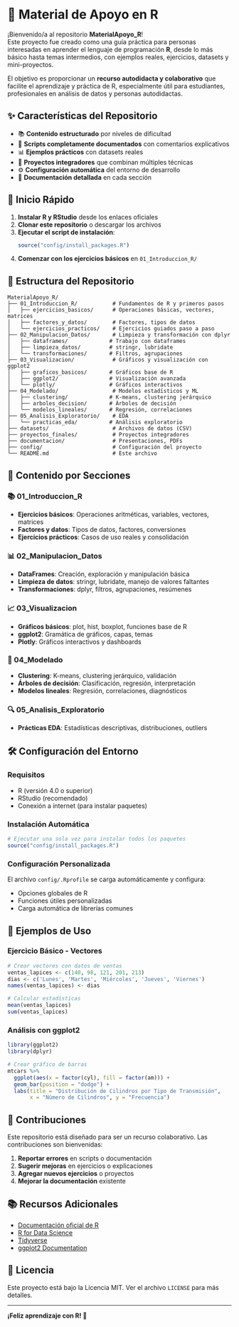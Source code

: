 # 📘 Material de Apoyo en R

¡Bienvenido/a al repositorio **MaterialApoyo_R**!  
Este proyecto fue creado como una guía práctica para personas interesadas en aprender el lenguaje de programación **R**, desde lo más básico hasta temas intermedios, con ejemplos reales, ejercicios, datasets y mini-proyectos.

El objetivo es proporcionar un **recurso autodidacta y colaborativo** que facilite el aprendizaje y práctica de R, especialmente útil para estudiantes, profesionales en análisis de datos y personas autodidactas.

## ✨ Características del Repositorio

- 📚 **Contenido estructurado** por niveles de dificultad
- 🔧 **Scripts completamente documentados** con comentarios explicativos
- 📊 **Ejemplos prácticos** con datasets reales
- 🎯 **Proyectos integradores** que combinan múltiples técnicas
- ⚙️ **Configuración automática** del entorno de desarrollo
- 📖 **Documentación detallada** en cada sección

## 🚀 Inicio Rápido

1. **Instalar R y RStudio** desde los enlaces oficiales
2. **Clonar este repositorio** o descargar los archivos
3. **Ejecutar el script de instalación**:
   ```r
   source("config/install_packages.R")
   ```
4. **Comenzar con los ejercicios básicos** en `01_Introduccion_R/`

## 📂 Estructura del Repositorio

```
MaterialApoyo_R/
├── 01_Introduccion_R/           # Fundamentos de R y primeros pasos
│   ├── ejercicios_basicos/      # Operaciones básicas, vectores, matrices
│   ├── factores_y_datos/        # Factores, tipos de datos
│   └── ejercicios_practicos/    # Ejercicios guiados paso a paso
├── 02_Manipulacion_Datos/       # Limpieza y transformación con dplyr
│   ├── dataframes/             # Trabajo con dataframes
│   ├── limpieza_datos/         # stringr, lubridate
│   └── transformaciones/       # Filtros, agrupaciones
├── 03_Visualizacion/            # Gráficos y visualización con ggplot2
│   ├── graficos_basicos/       # Gráficos base de R
│   ├── ggplot2/                # Visualización avanzada
│   └── plotly/                 # Gráficos interactivos
├── 04_Modelado/                 # Modelos estadísticos y ML
│   ├── clustering/             # K-means, clustering jerárquico
│   ├── arboles_decision/       # Árboles de decisión
│   └── modelos_lineales/       # Regresión, correlaciones
├── 05_Analisis_Exploratorio/    # EDA
│   └── practicas_eda/          # Análisis exploratorio
├── datasets/                    # Archivos de datos (CSV)
├── proyectos_finales/           # Proyectos integradores
├── documentacion/               # Presentaciones, PDFs
├── config/                      # Configuración del proyecto
└── README.md                    # Este archivo
```

## 🎯 Contenido por Secciones

### 📚 01_Introduccion_R
- **Ejercicios básicos**: Operaciones aritméticas, variables, vectores, matrices
- **Factores y datos**: Tipos de datos, factores, conversiones
- **Ejercicios prácticos**: Casos de uso reales y consolidación

### 📊 02_Manipulacion_Datos
- **DataFrames**: Creación, exploración y manipulación básica
- **Limpieza de datos**: stringr, lubridate, manejo de valores faltantes
- **Transformaciones**: dplyr, filtros, agrupaciones, resúmenes

### 📈 03_Visualizacion
- **Gráficos básicos**: plot, hist, boxplot, funciones base de R
- **ggplot2**: Gramática de gráficos, capas, temas
- **Plotly**: Gráficos interactivos y dashboards

### 🤖 04_Modelado
- **Clustering**: K-means, clustering jerárquico, validación
- **Árboles de decisión**: Clasificación, regresión, interpretación
- **Modelos lineales**: Regresión, correlaciones, diagnósticos

### 🔍 05_Analisis_Exploratorio
- **Prácticas EDA**: Estadísticas descriptivas, distribuciones, outliers

## 🛠️ Configuración del Entorno

### Requisitos
- R (versión 4.0 o superior)
- RStudio (recomendado)
- Conexión a internet (para instalar paquetes)

### Instalación Automática
```r
# Ejecutar una sola vez para instalar todos los paquetes
source("config/install_packages.R")
```

### Configuración Personalizada
El archivo `config/.Rprofile` se carga automáticamente y configura:
- Opciones globales de R
- Funciones útiles personalizadas
- Carga automática de librerías comunes

## 📝 Ejemplos de Uso

### Ejercicio Básico - Vectores
```r
# Crear vectores con datos de ventas
ventas_lapices <- c(140, 98, 121, 201, 213)
dias <- c('Lunes', 'Martes', 'Miércoles', 'Jueves', 'Viernes')
names(ventas_lapices) <- dias

# Calcular estadísticas
mean(ventas_lapices)
sum(ventas_lapices)
```

### Análisis con ggplot2
```r
library(ggplot2)
library(dplyr)

# Crear gráfico de barras
mtcars %>%
  ggplot(aes(x = factor(cyl), fill = factor(am))) +
  geom_bar(position = "dodge") +
  labs(title = "Distribución de Cilindros por Tipo de Transmisión",
       x = "Número de Cilindros", y = "Frecuencia")
```

## 🤝 Contribuciones

Este repositorio está diseñado para ser un recurso colaborativo. Las contribuciones son bienvenidas:

1. **Reportar errores** en scripts o documentación
2. **Sugerir mejoras** en ejercicios o explicaciones
3. **Agregar nuevos ejercicios** o proyectos
4. **Mejorar la documentación** existente

## 📚 Recursos Adicionales

- [Documentación oficial de R](https://cran.r-project.org/doc/manuals/r-release/R-intro.html)
- [R for Data Science](https://r4ds.had.co.nz/)
- [Tidyverse](https://www.tidyverse.org/)
- [ggplot2 Documentation](https://ggplot2.tidyverse.org/)

## 📄 Licencia

Este proyecto está bajo la Licencia MIT. Ver el archivo `LICENSE` para más detalles.

---

**¡Feliz aprendizaje con R! 🎉**
